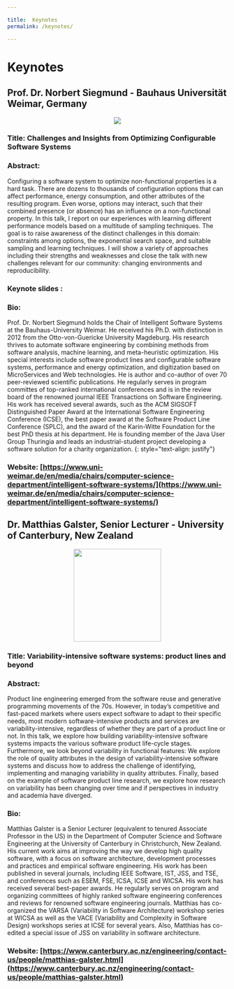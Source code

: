```yaml
---

title:  Keynotes
permalink: /keynotes/

---
```


# Keynotes


## Prof. Dr.  Norbert Siegmund  -  Bauhaus Universität Weimar, Germany


<p align="center">
  <img src="https://vamos2019.github.io/img/NorbertSiegmund.jpg">
</p>


### Title: Challenges and Insights from Optimizing Configurable Software Systems
###  Abstract: 

Configuring a software system to optimize non-functional properties is a hard task. There are dozens to thousands of configuration options that can affect performance, energy consumption, and other attributes of the resulting program. Even worse, options may interact, such that their combined presence (or absence) has an influence on a non-functional property. In this talk, I report on our experiences with learning different performance models based on a multitude of sampling techniques. The goal is to raise awareness of the distinct challenges in this domain: constraints among options, the exponential search space, and suitable sampling and learning techniques. I will show a variety of approaches including their strengths and weaknesses and close the talk with new challenges relevant for our community: changing environments and reproducibility.

### Keynote slides : 
[](https://vamos2019.github.io/proc/keynote_norbert_siegmund_VaMoS2019.pdf)

### Bio:  
Prof. Dr. Norbert Siegmund holds the Chair of Intelligent Software Systems at the Bauhaus-University Weimar. He received his Ph.D. with distinction in 2012 from the Otto-von-Guericke University Magdeburg. His research thrives to automate software engineering by combining methods from software analysis, machine learning, and meta-heuristic optimization. His special interests include software product lines and configurable software systems, performance and energy optimization, and digitization based on MicroServices and Web technologies. He is author and co-author of over 70 peer-reviewed scientific publications. He regularly serves in program committes of top-ranked international conferences and is in the review board of the renowned journal IEEE Transactions on Software Engineering. His work has received several awards, such as the ACM SIGSOFT Distinguished Paper Award at the International Software Engineering Conference (ICSE), the best paper award at the Software Product Line Conference (SPLC), and the award of the Karin-Witte Foundation for the best PhD thesis at his department. He is founding member of the Java User Group Thuringia and leads an industrial-student project developing a software solution for a charity organization.
{: style="text-align: justify"}

### Website: [https://www.uni-weimar.de/en/media/chairs/computer-science-department/intelligent-software-systems/](https://www.uni-weimar.de/en/media/chairs/computer-science-department/intelligent-software-systems/) 

##  Dr. Matthias Galster, Senior Lecturer - University of Canterbury, New Zealand

<p align="center">
  <img height="212" width="200" src="https://vamos2019.github.io/img/Matthias-Galster.jpg">
</p>



### Title:  Variability-intensive software systems: product lines and beyond
###  Abstract: 

Product line engineering emerged from the software reuse and generative programming movements of the 70s. However, in today’s competitive and fast-paced markets where users expect software to adapt to their specific needs, most modern software-intensive products and services are variability-intensive, regardless of whether they are part of a product line or not. In this talk, we explore how building variability-intensive software systems impacts the various software product life-cycle stages. Furthermore, we look beyond variability in functional features: We explore the role of quality attributes in the design of variability-intensive software systems and discuss how to address the challenge of identifying, implementing and managing variability in quality attributes. Finally, based on the example of software product line research, we explore how research on variability has been changing over time and if perspectives in industry and academia have diverged.

### Bio: 
Matthias Galster is a Senior Lecturer (equivalent to tenured Associate Professor in the US) in the Department of Computer Science and Software Engineering at the University of Canterbury in Christchurch, New Zealand. His current work aims at improving the way we develop high quality software, with a focus on software architecture, development processes and practices and empirical software engineering. His work has been published in several journals, including IEEE Software, IST, JSS, and TSE, and conferences such as ESEM, FSE, ICSA, ICSE and WICSA. His work has received several best-paper awards. He regularly serves on program and organizing committees of highly ranked software engineering conferences and reviews for renowned software engineering journals. Matthias has co-organized the VARSA (Variability in Software Architecture) workshop series at WICSA as well as the VACE (Variability and Complexity in Software Design) workshops series at ICSE for several years. Also, Matthias has co-edited a special issue of JSS on variability in software architecture.

### Website: [https://www.canterbury.ac.nz/engineering/contact-us/people/matthias-galster.html](https://www.canterbury.ac.nz/engineering/contact-us/people/matthias-galster.html)